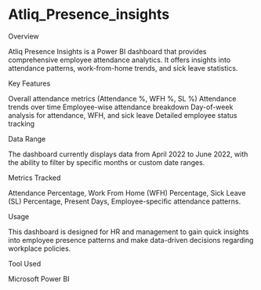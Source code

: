 # Atliq_Presence_insights

Overview


Atliq Presence Insights is a Power BI dashboard that provides comprehensive employee attendance analytics. It offers insights into attendance patterns, work-from-home trends, and sick leave statistics.

Key Features

Overall attendance metrics (Attendance %, WFH %, SL %)
Attendance trends over time
Employee-wise attendance breakdown
Day-of-week analysis for attendance, WFH, and sick leave
Detailed employee status tracking

Data Range

The dashboard currently displays data from April 2022 to June 2022, with the ability to filter by specific months or custom date ranges.


Metrics Tracked

Attendance Percentage,
Work From Home (WFH) Percentage,
Sick Leave (SL) Percentage,
Present Days,
Employee-specific attendance patterns.

Usage

This dashboard is designed for HR and management to gain quick insights into employee presence patterns and make data-driven decisions regarding workplace policies.


Tool Used

Microsoft Power BI
